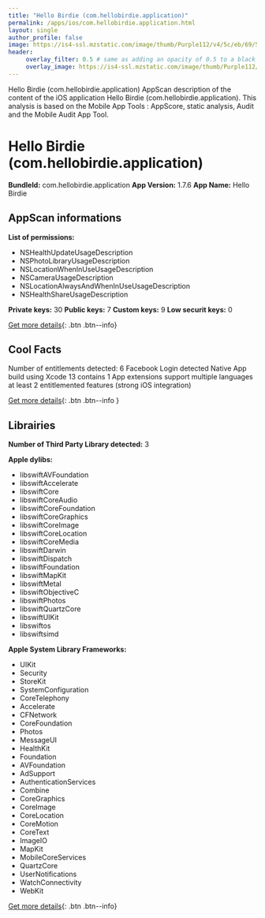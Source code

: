 ```yaml
---
title: "Hello Birdie (com.hellobirdie.application)"
permalink: /apps/ios/com.hellobirdie.application.html
layout: single
author_profile: false
image: https://is4-ssl.mzstatic.com/image/thumb/Purple112/v4/5c/eb/69/5ceb6993-a46c-9bd5-4ca0-0a4ff73ec52e/AppIconTee-0-0-1x_U007emarketing-0-0-0-5-0-0-sRGB-0-0-0-GLES2_U002c0-512MB-85-220-0-0.png/512x512bb.jpg
header: 
     overlay_filter: 0.5 # same as adding an opacity of 0.5 to a black background
     overlay_image: https://is4-ssl.mzstatic.com/image/thumb/Purple112/v4/5c/eb/69/5ceb6993-a46c-9bd5-4ca0-0a4ff73ec52e/AppIconTee-0-0-1x_U007emarketing-0-0-0-5-0-0-sRGB-0-0-0-GLES2_U002c0-512MB-85-220-0-0.png/512x512bb.jpg
---
```

Hello Birdie (com.hellobirdie.application) AppScan description of the content of the iOS application Hello Birdie (com.hellobirdie.application). This analysis is based on the Mobile App Tools : AppScore, static analysis, Audit and the Mobile Audit App Tool.

# Hello Birdie (com.hellobirdie.application)

**BundleId:** com.hellobirdie.application
**App Version:** 1.7.6
**App Name:** Hello Birdie


## AppScan informations 

**List of permissions:** 
- NSHealthUpdateUsageDescription
- NSPhotoLibraryUsageDescription
- NSLocationWhenInUseUsageDescription
- NSCameraUsageDescription
- NSLocationAlwaysAndWhenInUseUsageDescription
- NSHealthShareUsageDescription
  
  
**Private keys:** 30
**Public keys:** 7
**Custom keys:** 9
**Low securit keys:** 0
  
[Get more details](/pricing.html){: .btn .btn--info}

## Cool Facts

Number of entitlements detected: 6
Facebook Login detected
Native App
build using Xcode 13
contains 1 App extensions
support multiple languages
at least 2 entitlemented features (strong iOS integration)
  
[Get more details](/pricing.html){: .btn .btn--info }

## Librairies 
**Number of Third Party Library detected:** 3


**Apple dylibs:**
- libswiftAVFoundation
- libswiftAccelerate
- libswiftCore
- libswiftCoreAudio
- libswiftCoreFoundation
- libswiftCoreGraphics
- libswiftCoreImage
- libswiftCoreLocation
- libswiftCoreMedia
- libswiftDarwin
- libswiftDispatch
- libswiftFoundation
- libswiftMapKit
- libswiftMetal
- libswiftObjectiveC
- libswiftPhotos
- libswiftQuartzCore
- libswiftUIKit
- libswiftos
- libswiftsimd


**Apple System Library Frameworks:**
- UIKit
- Security
- StoreKit
- SystemConfiguration
- CoreTelephony
- Accelerate
- CFNetwork
- CoreFoundation
- Photos
- MessageUI
- HealthKit
- Foundation
- AVFoundation
- AdSupport
- AuthenticationServices
- Combine
- CoreGraphics
- CoreImage
- CoreLocation
- CoreMotion
- CoreText
- ImageIO
- MapKit
- MobileCoreServices
- QuartzCore
- UserNotifications
- WatchConnectivity
- WebKit


  
[Get more details](/pricing.html){: .btn .btn--info}

